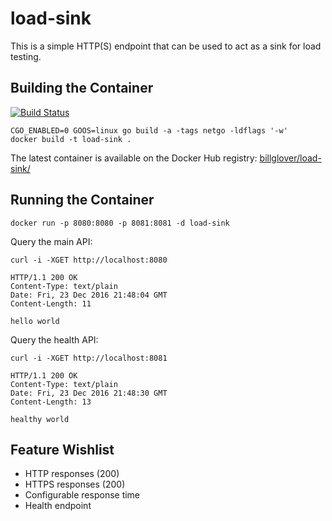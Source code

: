 # load-sink
 This is a simple HTTP(S) endpoint that can be used to act as a sink for load testing.

## Building the Container

[![Build Status](https://travis-ci.org/billglover/load-sink.svg?branch=master)](https://travis-ci.org/billglover/load-sink)

```
CGO_ENABLED=0 GOOS=linux go build -a -tags netgo -ldflags '-w'
docker build -t load-sink .
```

The latest container is available on the Docker Hub registry: [billglover/load-sink/](https://hub.docker.com/r/billglover/load-sink/)

## Running the Container

```
docker run -p 8080:8080 -p 8081:8081 -d load-sink
```

Query the main API: 

```
curl -i -XGET http://localhost:8080
```
```
HTTP/1.1 200 OK
Content-Type: text/plain
Date: Fri, 23 Dec 2016 21:48:04 GMT
Content-Length: 11

hello world
```

Query the health API: 

```
curl -i -XGET http://localhost:8081
```
```
HTTP/1.1 200 OK
Content-Type: text/plain
Date: Fri, 23 Dec 2016 21:48:30 GMT
Content-Length: 13

healthy world
```


## Feature Wishlist

 - HTTP responses (200)
 - HTTPS responses (200)
 - Configurable response time
 - Health endpoint
